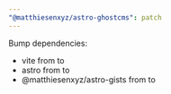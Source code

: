 ```yaml
---
"@matthiesenxyz/astro-ghostcms": patch
---
```


Bump dependencies:

- vite from to
- astro from to
- @matthiesenxyz/astro-gists from to
